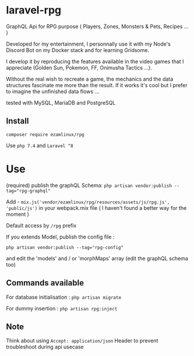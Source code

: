 # laravel-rpg

GraphQL Api for RPG purpose ( Players, Zones, Monsters & Pets, Recipes ... )

Developed for my entertainment, I personnally use it with my Node's Discord Bot on my Docker stack and for learning Gridsome. 

I develop it by reproducing the features available in the video games that I appreciate (Golden Sun, Pokemon, FF, Onimusha Tactics ...).

Without the real wish to recreate a game, the mechanics and the data structures fascinate me more than the result. If it works it's cool but I prefer to imagine the unfinished data flows ...

tested with MySQL, MariaDB and PostgreSQL

## Install
`composer require ezamlinux/rpg`

Use `php 7.4` and `Laravel ^8`

# Use
(required) publish the graphQL Schema: `php artisan vendor:publish --tag="rpg-graphql"`

Add - `mix.js('vendor/ezamlinux/rpg/resources/assets/js/rpg.js', 'public/js')` in your webpack.mix file ( I haven't found a better way for the moment )

Default access by `/rpg` prefix

If you extends Model, publish the config file :

`php artisan vendor:publish --tag="rpg-config"`

and edit the 'models' and / or 'morphMaps' array (edit the graphQL schema too)

## Commands available
For database initialisation : `php artisan migrate`

For dummy insertion : `php artisan rpg:inject`

## Note
Think about using `Accept: application/json` Header to prevent troubleshoot during api usecase
